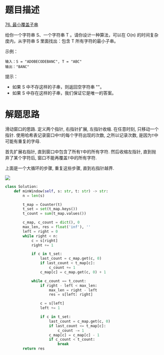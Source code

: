 # 题目描述

[76. 最小覆盖子串](https://leetcode-cn.com/problems/minimum-window-substring/)


给你一个字符串 S、一个字符串 T 。请你设计一种算法，可以在 O(n) 的时间复杂度内，从字符串 S 里面找出：包含 T 所有字符的最小子串。

示例：
```
输入：S = "ADOBECODEBANC", T = "ABC"
输出："BANC"
```

提示：

- 如果 S 中不存这样的子串，则返回空字符串 ""。
- 如果 S 中存在这样的子串，我们保证它是唯一的答案。

# 解题思路

滑动窗口的思路. 定义两个指针, 右指针扩展, 左指针收缩. 在任意时刻, 只移动一个指针. 使用哈希表记录窗口中`T`的每个字符出现的次数, 之所以记录次数, 是因为`T`中可能有重复的字母.

首先扩展右指针, 直到窗口中包含了所有`T`中的所有字符. 然后收缩左指针, 直到抛弃了某个字符后, 窗口不能再覆盖`T`中的所有字符.

上面是一个大循环的步骤, 重复这些步骤, 直到右指针越界.

![](/resources/images/problems//76-最小覆盖子串-1.gif)

```python
class Solution:
    def minWindow(self, s: str, t: str) -> str:
        n = len(s)

        t_map = Counter(t)
        t_set = set(t_map.keys())
        t_count = sum(t_map.values())

        c_map, c_count = dict(), 0
        max_len, res = float('inf'), ''
        left = right = 0
        while right < n:
            c = s[right]
            right += 1

            if c in t_set:
                last_count = c_map.get(c, 0)
                if last_count < t_map[c]:
                    c_count += 1
                c_map[c] = c_map.get(c, 0) + 1

            while c_count == t_count:
                if right - left < max_len:
                    max_len = right - left
                    res = s[left: right]

                c = s[left]
                left += 1

                if c in t_set:
                    last_count = c_map.get(c, 0)
                    if last_count <= t_map[c]:
                        c_count -= 1
                    c_map[c] = c_map[c] - 1
                    if c_count < t_count:
                        break
        return res
```

